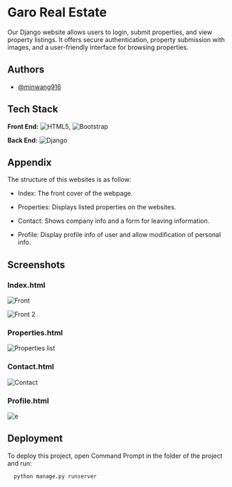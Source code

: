 
# Garo Real Estate  


Our Django website allows users to login, submit properties, and view property listings. It offers secure authentication, property submission with images, and a user-friendly interface for browsing properties.


## Authors

- [@minwang916](https://www.github.com/minwang916)



## Tech Stack

**Front End:** ![HTML5](https://img.shields.io/badge/html5-%23E34F26.svg?style=for-the-badge&logo=html5&logoColor=white), ![Bootstrap](https://img.shields.io/badge/bootstrap-%23563D7C.svg?style=for-the-badge&logo=bootstrap&logoColor=white)

**Back End:** ![Django](https://img.shields.io/badge/django-%23092E20.svg?style=for-the-badge&logo=django&logoColor=white)

## Appendix

The structure of this websites is as follow:

- Index: The front cover of the webpage.

- Properties: Displays listed properties on the websites.


- Contact: Shows company info and a form for leaving information.
- Profile: Display profile info of user and allow modification of personal info. 

## Screenshots

### Index.html
![Front](https://github.com/minWang916/Garo_real_estate_website_django/assets/116493016/eb892cc7-fb47-4a57-9cd8-a498880af5c4)

![Front 2](https://github.com/minWang916/Garo_real_estate_website_django/assets/116493016/33f9ba39-f3b7-4d4f-9953-5cc04b30776f)

### Properties.html

![Properties list](https://github.com/minWang916/Garo_real_estate_website_django/assets/116493016/0ad084a9-158c-4575-9391-8409c2ca5075)

### Contact.html

![Contact](https://github.com/minWang916/Garo_real_estate_website_django/assets/116493016/e81139e8-cc5d-43f0-be12-1eccdddd723d)

### Profile.html 

![e](https://user-images.githubusercontent.com/116493016/206478150-82f5a03d-1d44-421e-8ed2-40b57b181a26.PNG)

## Deployment

To deploy this project, open Command Prompt in the folder of the project and run:

```bash
  python manage.py runserver
```



